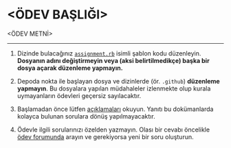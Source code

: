<!--
  <ÖDEV BAŞLIĞI> VE <ÖDEV METNİ> ALANLARINI DOLDURUN, DİĞER KISIMLARA TERCİHEN DOKUNMAYIN. ÖDEV OLUŞTURMA SÜRECİ
  https://classroom.alaturka.dev/teach SAYFALARINDA AYRINTILI ANLATILMIŞTIR, LÜTFEN ÖNCE BU SAYFALARI OKUYUN.

  DİKKAT!  DÜZENLEMENİZİ TAMAMLADIKTAN SONRA:

  - BU AÇIKLAMA ÖBEĞİNİ KALDIRIN.
  - DEPOYU ŞABLON OLARAK AYARLAYIN (Settings → Template Repository ✓)
-->
<ÖDEV BAŞLIĞI>
==============

<ÖDEV METNİ>

---

1. Dizinde bulacağınız [`assignment.rb`](assignment.rb) isimli şablon kodu düzenleyin.  **Dosyanın adını değiştirmeyin
   veya (aksi belirtilmedikçe) başka bir dosya açarak düzenleme yapmayın.**

2. Depoda nokta ile başlayan dosya ve dizinlerde (ör. `.github`) **düzenleme yapmayın**.  Bu dosyalara yapılan
   müdahaleler izlenmekte olup kurala uymayanların ödevleri geçersiz sayılacaktır.

3. Başlamadan önce lütfen [açıklamaları](https://classroom.alaturka.dev/guide/#odevler) okuyun.  Yanıtı bu dokümanlarda
   kolayca bulunan sorulara dönüş yapılmayacaktır.

4. Ödevle ilgili sorularınızı özelden yazmayın.  Olası bir cevabı öncelikle [ödev
   forumunda](https://github.com/19/classroom/discussions/categories/%C3%B6dev) arayın ve gerekiyorsa yeni bir soru
   oluşturun.
